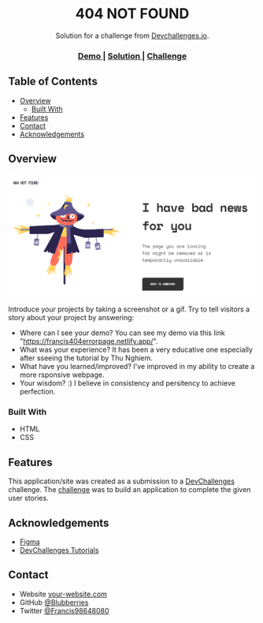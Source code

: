 <!-- Please update value in the {}  -->

<h1 align="center">404 NOT FOUND</h1>

<div align="center">
   Solution for a challenge from  <a href="http://devchallenges.io" target="_blank">Devchallenges.io</a>.
</div>

<div align="center">
  <h3>
    <a href="https://francis404errorpage.netlify.app/">
      Demo
    </a>
    <span> | </span>
    <a href="https://{your-url-to-the-solution}">
      Solution
    </a>
    <span> | </span>
    <a href="https://devchallenges.io/challenges/wBunSb7FPrIepJZAg0sY">
      Challenge
    </a>
  </h3>
</div>

<!-- TABLE OF CONTENTS -->

## Table of Contents

- [Overview](#overview)
  - [Built With](#built-with)
- [Features](#features)
- [Contact](#contact)
- [Acknowledgements](#acknowledgements)

<!-- OVERVIEW -->

## Overview

![screenshot](images/Screenshot%202022-03-28%20133549.png)

Introduce your projects by taking a screenshot or a gif. Try to tell visitors a story about your project by answering:

- Where can I see your demo?
  You can see my demo via this link "https://francis404errorpage.netlify.app/".
- What was your experience?
  It has been a very educative one especially after sseeing the tutorial by Thu Nghiem.
- What have you learned/improved?
  I've improved in my ability to create a more rsponsive webpage.
- Your wisdom? :)
  I believe in consistency and persitency to achieve perfection.

### Built With

<!-- This section should list any major frameworks that you built your project using. Here are a few examples.-->

- HTML
- CSS

## Features

<!-- List the features of your application or follow the template. Don't share the figma file here :) -->

This application/site was created as a submission to a [DevChallenges](https://devchallenges.io/challenges) challenge. The [challenge](https://devchallenges.io/challenges/wBunSb7FPrIepJZAg0sY) was to build an application to complete the given user stories.


## Acknowledgements

<!-- This section should list any articles or add-ons/plugins that helps you to complete the project. This is optional but it will help you in the future. For exmpale -->

- [Figma](https://www.figma.com/)
- [DevChallenges Tutorials](https://devchallenges.io/learn/category/responsive-website)

## Contact

- Website [your-website.com](https://{your-web-site-link})
- GitHub [@Blubberries](https://{github.com/bluebberies})
- Twitter [@Francis98648080](https://{twitter.com/Francis98648080})

